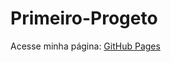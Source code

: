 # Primeiro-Progeto
Acesse minha página: [GitHub Pages]([https://eduardosantos-2020.github.io/Primeiro-Progeto])


